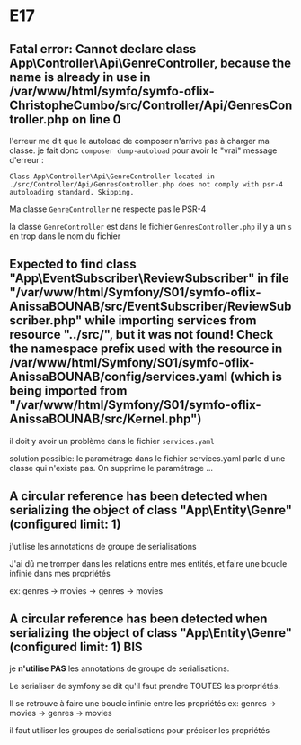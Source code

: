# E17

## Fatal error: Cannot declare class App\Controller\Api\GenreController, because the name is already in use in /var/www/html/symfo/symfo-oflix-ChristopheCumbo/src/Controller/Api/GenresController.php on line 0

l'erreur me dit que le autoload de composer n'arrive pas à charger ma classe.
je fait donc `composer dump-autoload` pour avoir le "vrai" message d'erreur :

```text
Class App\Controller\Api\GenreController located in ./src/Controller/Api/GenresController.php does not comply with psr-4 autoloading standard. Skipping.
```

Ma classe `GenreController` ne respecte pas le PSR-4

la classe `GenreController` est dans le fichier `GenresController.php`
il y a un `s` en trop dans le nom du fichier

## Expected to find class "App\EventSubscriber\ReviewSubscriber" in file "/var/www/html/Symfony/S01/symfo-oflix-AnissaBOUNAB/src/EventSubscriber/ReviewSubscriber.php" while importing services from resource "../src/", but it was not found! Check the namespace prefix used with the resource in /var/www/html/Symfony/S01/symfo-oflix-AnissaBOUNAB/config/services.yaml (which is being imported from "/var/www/html/Symfony/S01/symfo-oflix-AnissaBOUNAB/src/Kernel.php")

il doit y avoir un problème dans le fichier `services.yaml`

solution possible:
le paramétrage dans le fichier services.yaml parle d'une classe qui n'existe pas.
On supprime le paramétrage ...

## A circular reference has been detected when serializing the object of class "App\Entity\Genre" (configured limit: 1)

j'utilise les annotations de groupe de serialisations

J'ai dû me tromper dans les relations entre mes entités, et faire une boucle infinie dans mes propriétés

ex: genres -> movies -> genres -> movies

## A circular reference has been detected when serializing the object of class "App\Entity\Genre" (configured limit: 1) BIS

je **n'utilise PAS** les annotations de groupe de serialisations.

Le serialiser de symfony se dit qu'il faut prendre TOUTES les prorpriétés.

Il se retrouve à faire une boucle infinie entre les propriétés
ex: genres -> movies -> genres -> movies

il faut utiliser les groupes de serialisations pour préciser les propriétés
